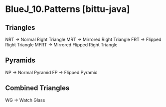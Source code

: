 # BlueJ_10.Patterns [bittu-java]
## Triangles
NRT  -> Normal Right Triangle
MRT  -> Mirrored Right Triangle
FRT  -> Flipped Right Triangle
MFRT -> Mirrored Flipped Right Triangle
## Pyramids
NP   -> Normal Pyramid
FP   -> Flipped Pyramid
## Combined Triangles
WG   -> Watch Glass